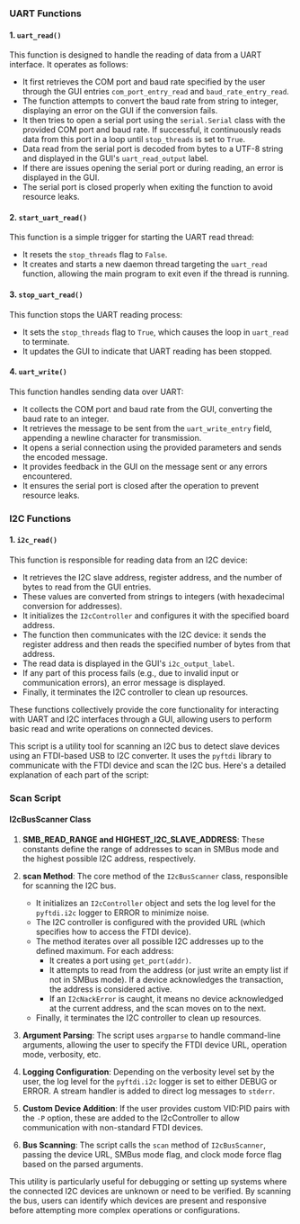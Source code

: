 ### UART Functions

#### 1. `uart_read()`
This function is designed to handle the reading of data from a UART interface. It operates as follows:

- It first retrieves the COM port and baud rate specified by the user through the GUI entries `com_port_entry_read` and `baud_rate_entry_read`.
- The function attempts to convert the baud rate from string to integer, displaying an error on the GUI if the conversion fails.
- It then tries to open a serial port using the `serial.Serial` class with the provided COM port and baud rate. If successful, it continuously reads data from this port in a loop until `stop_threads` is set to `True`.
- Data read from the serial port is decoded from bytes to a UTF-8 string and displayed in the GUI's `uart_read_output` label.
- If there are issues opening the serial port or during reading, an error is displayed in the GUI.
- The serial port is closed properly when exiting the function to avoid resource leaks.

#### 2. `start_uart_read()`
This function is a simple trigger for starting the UART read thread:

- It resets the `stop_threads` flag to `False`.
- It creates and starts a new daemon thread targeting the `uart_read` function, allowing the main program to exit even if the thread is running.

#### 3. `stop_uart_read()`
This function stops the UART reading process:

- It sets the `stop_threads` flag to `True`, which causes the loop in `uart_read` to terminate.
- It updates the GUI to indicate that UART reading has been stopped.

#### 4. `uart_write()`
This function handles sending data over UART:

- It collects the COM port and baud rate from the GUI, converting the baud rate to an integer.
- It retrieves the message to be sent from the `uart_write_entry` field, appending a newline character for transmission.
- It opens a serial connection using the provided parameters and sends the encoded message.
- It provides feedback in the GUI on the message sent or any errors encountered.
- It ensures the serial port is closed after the operation to prevent resource leaks.

### I2C Functions

#### 1. `i2c_read()`
This function is responsible for reading data from an I2C device:

- It retrieves the I2C slave address, register address, and the number of bytes to read from the GUI entries.
- These values are converted from strings to integers (with hexadecimal conversion for addresses).
- It initializes the `I2cController` and configures it with the specified board address.
- The function then communicates with the I2C device: it sends the register address and then reads the specified number of bytes from that address.
- The read data is displayed in the GUI's `i2c_output_label`.
- If any part of this process fails (e.g., due to invalid input or communication errors), an error message is displayed.
- Finally, it terminates the I2C controller to clean up resources.

These functions collectively provide the core functionality for interacting with UART and I2C interfaces through a GUI, allowing users to perform basic read and write operations on connected devices.



This script is a utility tool for scanning an I2C bus to detect slave devices using an FTDI-based USB to I2C converter. It uses the `pyftdi` library to communicate with the FTDI device and scan the I2C bus. Here's a detailed explanation of each part of the script:

 

### Scan Script

#### I2cBusScanner Class

1. **SMB_READ_RANGE and HIGHEST_I2C_SLAVE_ADDRESS**: These constants define the range of addresses to scan in SMBus mode and the highest possible I2C address, respectively.

2. **scan Method**: The core method of the `I2cBusScanner` class, responsible for scanning the I2C bus.
   - It initializes an `I2cController` object and sets the log level for the `pyftdi.i2c` logger to ERROR to minimize noise.
   - The I2C controller is configured with the provided URL (which specifies how to access the FTDI device).
   - The method iterates over all possible I2C addresses up to the defined maximum. For each address:
     - It creates a port using `get_port(addr)`.
     - It attempts to read from the address (or just write an empty list if not in SMBus mode). If a device acknowledges the transaction, the address is considered active.
     - If an `I2cNackError` is caught, it means no device acknowledged at the current address, and the scan moves on to the next.
   - Finally, it terminates the I2C controller to clean up resources.

1. **Argument Parsing**: The script uses `argparse` to handle command-line arguments, allowing the user to specify the FTDI device URL, operation mode, verbosity, etc.

2. **Logging Configuration**: Depending on the verbosity level set by the user, the log level for the `pyftdi.i2c` logger is set to either DEBUG or ERROR. A stream handler is added to direct log messages to `stderr`.

3. **Custom Device Addition**: If the user provides custom VID:PID pairs with the `-P` option, these are added to the I2cController to allow communication with non-standard FTDI devices.

4. **Bus Scanning**: The script calls the `scan` method of `I2cBusScanner`, passing the device URL, SMBus mode flag, and clock mode force flag based on the parsed arguments.

This utility is particularly useful for debugging or setting up systems where the connected I2C devices are unknown or need to be verified. By scanning the bus, users can identify which devices are present and responsive before attempting more complex operations or configurations.
